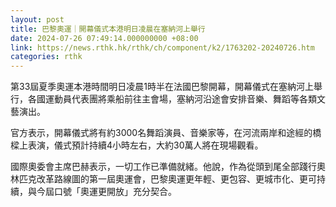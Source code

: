 ```yaml
---
layout: post
title: 巴黎奧運｜開幕儀式本港明日凌晨在塞納河上舉行
date: 2024-07-26 07:49:14.000000000 +08:00
link: https://news.rthk.hk/rthk/ch/component/k2/1763202-20240726.htm
categories: rthk
---
```


第33屆夏季奧運本港時間明日凌晨1時半在法國巴黎開幕，開幕儀式在塞納河上舉行，各國運動員代表團將乘船前往主會場，塞納河沿途會安排音樂、舞蹈等各類文藝演出。

官方表示，開幕儀式將有約3000名舞蹈演員、音樂家等，在河流兩岸和途經的橋樑上表演，儀式預計持續4小時左右，大約30萬人將在現場觀看。

國際奧委會主席巴赫表示，一切工作已準備就緒。他說，作為從頭到尾全部踐行奧林匹克改革路線圖的第一屆奧運會，巴黎奧運更年輕、更包容、更城市化、更可持續，與今屆口號「奧運更開放」充分契合。
